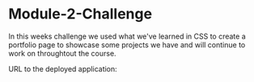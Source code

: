 # Module-2-Challenge

In this weeks challenge we used what we've learned in CSS to create a portfolio page to showcase some projects we have and will continue to work on throughtout the course.

URL to the deployed application: 
